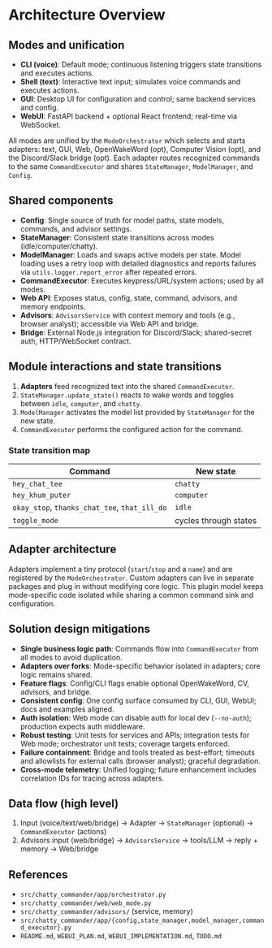 # Architecture Overview

## Modes and unification

- **CLI (voice)**: Default mode; continuous listening triggers state transitions and executes actions.
- **Shell (text)**: Interactive text input; simulates voice commands and executes actions.
- **GUI**: Desktop UI for configuration and control; same backend services and config.
- **WebUI**: FastAPI backend + optional React frontend; real-time via WebSocket.

All modes are unified by the `ModeOrchestrator` which selects and starts adapters: text, GUI, Web, OpenWakeWord (opt), Computer Vision (opt), and the Discord/Slack bridge (opt). Each adapter routes recognized commands to the same `CommandExecutor` and shares `StateManager`, `ModelManager`, and `Config`.

## Shared components

- **Config**: Single source of truth for model paths, state models, commands, and advisor settings.
- **StateManager**: Consistent state transitions across modes (idle/computer/chatty).
- **ModelManager**: Loads and swaps active models per state. Model loading uses a retry loop with detailed diagnostics and reports failures via `utils.logger.report_error` after repeated errors.
- **CommandExecutor**: Executes keypress/URL/system actions; used by all modes.
- **Web API**: Exposes status, config, state, command, advisors, and memory endpoints.
- **Advisors**: `AdvisorsService` with context memory and tools (e.g., browser analyst); accessible via Web API and bridge.
- **Bridge**: External Node.js integration for Discord/Slack; shared-secret auth, HTTP/WebSocket contract.

## Module interactions and state transitions

1. **Adapters** feed recognized text into the shared `CommandExecutor`.
2. `StateManager.update_state()` reacts to wake words and toggles between `idle`, `computer`, and `chatty`.
3. `ModelManager` activates the model list provided by `StateManager` for the new state.
4. `CommandExecutor` performs the configured action for the command.

### State transition map

| Command                                       | New state             |
| --------------------------------------------- | --------------------- |
| `hey_chat_tee`                                | `chatty`              |
| `hey_khum_puter`                              | `computer`            |
| `okay_stop`, `thanks_chat_tee`, `that_ill_do` | `idle`                |
| `toggle_mode`                                 | cycles through states |

## Adapter architecture

Adapters implement a tiny protocol (`start`/`stop` and a `name`) and are registered by the `ModeOrchestrator`. Custom adapters can live in separate packages and plug in without modifying core logic. This plugin model keeps mode-specific code isolated while sharing a common command sink and configuration.

## Solution design mitigations

- **Single business logic path**: Commands flow into `CommandExecutor` from all modes to avoid duplication.
- **Adapters over forks**: Mode-specific behavior isolated in adapters; core logic remains shared.
- **Feature flags**: Config/CLI flags enable optional OpenWakeWord, CV, advisors, and bridge.
- **Consistent config**: One config surface consumed by CLI, GUI, WebUI; docs and examples aligned.
- **Auth isolation**: Web mode can disable auth for local dev (`--no-auth`); production expects auth middleware.
- **Robust testing**: Unit tests for services and APIs; integration tests for Web mode; orchestrator unit tests; coverage targets enforced.
- **Failure containment**: Bridge and tools treated as best-effort; timeouts and allowlists for external calls (browser analyst); graceful degradation.
- **Cross-mode telemetry**: Unified logging; future enhancement includes correlation IDs for tracing across adapters.

## Data flow (high level)

1. Input (voice/text/web/bridge) → Adapter → `StateManager` (optional) → `CommandExecutor` (actions)
2. Advisors input (web/bridge) → `AdvisorsService` → tools/LLM → reply + memory → Web/bridge

## References

- `src/chatty_commander/app/orchestrator.py`
- `src/chatty_commander/web/web_mode.py`
- `src/chatty_commander/advisors/` (service, memory)
- `src/chatty_commander/app/{config,state_manager,model_manager,command_executor}.py`
- `README.md`, `WEBUI_PLAN.md`, `WEBUI_IMPLEMENTATION.md`, `TODO.md`
